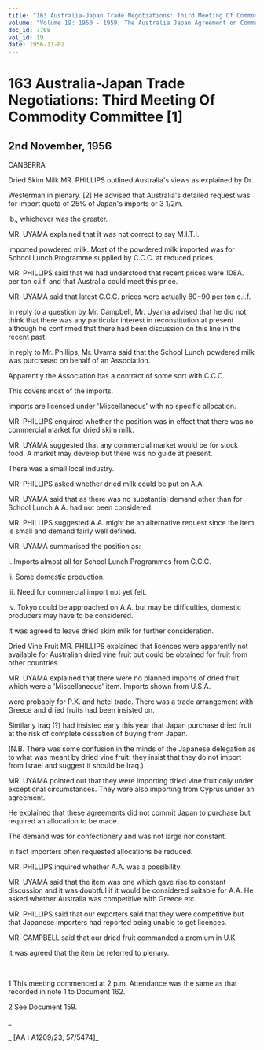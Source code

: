 ```yaml
---
title: "163 Australia-Japan Trade Negotiations: Third Meeting Of Commodity Committee [1]"
volume: "Volume 19: 1950 - 1959, The Australia Japan Agreement on Commerce"
doc_id: 7768
vol_id: 19
date: 1956-11-02
---
```


# 163 Australia-Japan Trade Negotiations: Third Meeting Of Commodity Committee [1]

## 2nd November, 1956

CANBERRA

Dried Skim Milk MR. PHILLIPS outlined Australia's views as explained by Dr.

Westerman in plenary. [2] He advised that Australia's detailed request was for import quota of 25% of Japan's imports or 3 1/2m.

lb., whichever was the greater.

MR. UYAMA explained that it was not correct to say M.I.T.I.

imported powdered milk. Most of the powdered milk imported was for School Lunch Programme supplied by C.C.C. at reduced prices.

MR. PHILLIPS said that we had understood that recent prices were 108A. per ton c.i.f. and that Australia could meet this price.

MR. UYAMA said that latest C.C.C. prices were actually $80-$90 per ton c.i.f.

In reply to a question by Mr. Campbell, Mr. Uyama advised that he did not think that there was any particular interest in reconstitution at present although he confirmed that there had been discussion on this line in the recent past.

In reply to Mr. Phillips, Mr. Uyama said that the School Lunch powdered milk was purchased on behalf of an Association.

Apparently the Association has a contract of some sort with C.C.C.

This covers most of the imports.

Imports are licensed under 'Miscellaneous' with no specific allocation.

MR. PHILLIPS enquired whether the position was in effect that there was no commercial market for dried skim milk.

MR. UYAMA suggested that any commercial market would be for stock food. A market may develop but there was no guide at present.

There was a small local industry.

MR. PHILLIPS asked whether dried milk could be put on A.A.

MR. UYAMA said that as there was no substantial demand other than for School Lunch A.A. had not been considered.

MR. PHILLIPS suggested A.A. might be an alternative request since the item is small and demand fairly well defined.

MR. UYAMA summarised the position as:

i. Imports almost all for School Lunch Programmes from C.C.C.

ii. Some domestic production.

iii. Need for commercial import not yet felt.

iv. Tokyo could be approached on A.A. but may be difficulties, domestic producers may have to be considered.

It was agreed to leave dried skim milk for further consideration.

Dried Vine Fruit MR. PHILLIPS explained that licences were apparently not available for Australian dried vine fruit but could be obtained for fruit from other countries.

MR. UYAMA explained that there were no planned imports of dried fruit which were a 'Miscellaneous' item. Imports shown from U.S.A.

were probably for P.X. and hotel trade. There was a trade arrangement with Greece and dried fruits had been insisted on.

Similarly Iraq (?) had insisted early this year that Japan purchase dried fruit at the risk of complete cessation of buying from Japan.

(N.B. There was some confusion in the minds of the Japanese delegation as to what was meant by dried vine fruit: they insist that they do not import from Israel and suggest it should be Iraq.)

MR. UYAMA pointed out that they were importing dried vine fruit only under exceptional circumstances. They ware also importing from Cyprus under an agreement.

He explained that these agreements did not commit Japan to purchase but required an allocation to be made.

The demand was for confectionery and was not large nor constant.

In fact importers often requested allocations be reduced.

MR. PHILLIPS inquired whether A.A. was a possibility.

MR. UYAMA said that the item was one which gave rise to constant discussion and it was doubtful if it would be considered suitable for A.A. He asked whether Australia was competitive with Greece etc.

MR. PHILLIPS said that our exporters said that they were competitive but that Japanese importers had reported being unable to get licences.

MR. CAMPBELL said that our dried fruit commanded a premium in U.K.

It was agreed that the item be referred to plenary.

_

1 This meeting commenced at 2 p.m. Attendance was the same as that recorded in note 1 to Document 162.

2 See Document 159.

_

_ [AA : A1209/23, 57/5474]_
